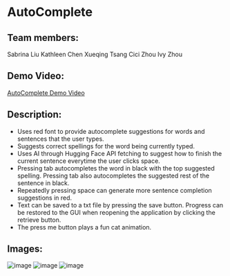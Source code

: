 # AutoComplete
## Team members: 
Sabrina Liu 
Kathleen Chen 
Xueqing Tsang 
Cici Zhou 
Ivy Zhou 
## Demo Video:
[AutoComplete Demo Video](https://www.youtube.com/watch?v=GLEakwbu01g)

## Description: 
- Uses red font to provide autocomplete suggestions for words and sentences that the user types.
- Suggests correct spellings for the word being currently typed.
- Uses AI through Hugging Face API fetching to suggest how to finish the current sentence everytime the user clicks space.
- Pressing tab autocompletes the word in black with the top suggested spelling. Pressing tab also autocompletes the suggested rest of the sentence in black.
- Repeatedly pressing space can generate more sentence completion suggestions in red.
- Text can be saved to a txt file by pressing the save button. Progress can be restored to the GUI when reopening the application by clicking the retrieve button.
- The press me button plays a fun cat animation.

## Images:
![image](https://github.com/user-attachments/assets/4ba44404-842c-427c-b796-fcc5241ae501)
![image](https://github.com/user-attachments/assets/dbcf2b36-42fe-429e-8b1a-6004aeaba9a0)
![image](https://github.com/user-attachments/assets/8cff74c2-d598-44b5-b4b4-bfaaeb130ab0)


